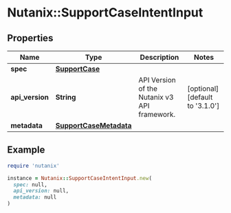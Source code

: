 # Nutanix::SupportCaseIntentInput

## Properties

| Name | Type | Description | Notes |
| ---- | ---- | ----------- | ----- |
| **spec** | [**SupportCase**](SupportCase.md) |  |  |
| **api_version** | **String** | API Version of the Nutanix v3 API framework. | [optional][default to &#39;3.1.0&#39;] |
| **metadata** | [**SupportCaseMetadata**](SupportCaseMetadata.md) |  |  |

## Example

```ruby
require 'nutanix'

instance = Nutanix::SupportCaseIntentInput.new(
  spec: null,
  api_version: null,
  metadata: null
)
```

